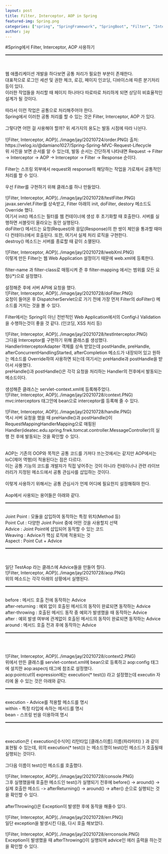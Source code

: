 ```yaml
---
layout: post
title: Filter, Interceptor, AOP in Spring
featured-img: Spring.png
categories: ["spring", "SpringFramework", "SpringBoot", "Filter", "Interceptor", "AOP"]
author: jay
---
```


#Spring에서 Filter, Interceptor, AOP 사용하기
<hr style="border:1px solid gray">
<br>
<br>
웹 애플리케이션 개발을 하다보면 공통 처리가 필요한 부분이 존재한다.
<br>
대표적으로 로그인 세션 및 권한 체크, 로깅, 페이지 인코딩, 디바이스에 따른 분기처리 등이 있다.
<br>
이러한 작업들을 처리할 때 페이지 하나마다 따로따로 처리하게 되면 상당히 비효율적인 설계가 될 것이다.
<br>
<br>
따라서 이런 작업은 공통으로 처리해주어야 한다.
<br>
Spring에서 이러한 공통 처리를 할 수 있는 것은 Filter, Interceptor, AOP 가 있다.
<br>
<br>
그렇다면 어떤 걸 사용해야 할까? 위 세가지의 용도는 발동 시점에 따라 나뉜다.
<br>
<br>
![Filter, Interceptor, AOP](../image/jay/20210724/order.PNG)
출처: https://velog.io/@damiano1027/Spring-Spring-MVC-Request-Lifecycle
<br>
위 사진을 보면 순서를 알 수 있는데, 발동 순서는 간단하게 나타내면 Request -> Filter -> Interceptor -> AOP -> Interceptor -> Filter -> Response 순이다.
<br>
<br>
Filter는 스프링 외부에서 request와 response의 해당하는 작업을 가로채서 공통적인 처리를 할 수 있다.
<br>
<br>
우선 Filter를 구현하기 위해 클래스를 하나 만들었다.
<br>
<br>
![Filter, Interceptor, AOP](../image/jay/20210728/testFilter.PNG)
<br>
javax.servlet.Filter를 상속받고, Filter 아래의 init, doFilter, destory 메소드도 Override 했다.
<br>
여기서 init() 메소드는 필터를 웹 컨테이너에 생성 후 초기화할 때 호출한다. 서버를 실행하면 서블릿이 올라오는 동안 실행된다.
<br>
doFilter() 메서드는 요청(Request)와 응답(Response)의 한 쌍이 체인을 통과할 때마다 컨테이너에서 호출된다. 또한, 여기서 실제 처리 로직을 구현한다.
<br>
destroy() 메소드는 서버를 종료할 때 같이 소멸된다.
<br>
<br>
![Filter, Interceptor, AOP](../image/jay/20210728/webXml.PNG)
<br>
이렇게 만든 Filter는 웹 Web Application 설정이기 때문에 web.xml에 등록한다.
<br>
<br>
filter-name 과 filter-class로 매핑시켜 준 후 filter-mapping 에서는 범위를 모든 요청(/*)으로 설정했다.
<br>
<br>
설정해준 후에 서버 API에 요청을 했다.
<br>
![Filter, Interceptor, AOP](../image/jay/20210728/doFilter.PNG)
<br>
요청이 들어온 후 DispatcherServlet으로 가기 전에 가장 먼저 Filter의 doFilter() 메소드를 거치는 것을 볼 수 있다.
<br>
<br>
Filter에서는 Spring이 아닌 전반적인 Web Application에서의 Config나 Validation을 수행하는것이 좋을 것 같다. (인코딩, XSS 처리 등)
<br>
<br>
![Filter, Interceptor, AOP](../image/jay/20210728/testInterceptor.PNG)
<br>
그다음 Interceptor를 구현하기 위해 클래스를 생성했다.
<br>
HandlerInterceptorAdapter 객체를 상속 받았는데 postHandle, preHandle, afterConcurrentHandlingStarted, afterCompletion 메소드가 내장되어 있고 원하는 메소드를 Override하여 사용하면 되는데 여기서는 preHandle과 postHandle을 받아서 사용했다.
<br>
preHandle()과 postHandle()은 각각 요청을 처리하는 Handler의 전후에서 발동되는 메소드이다.
<br>
<br>
생성해준 클래스는 servlet-context.xml에 등록해주었다.
<br>
![Filter, Interceptor, AOP](../image/jay/20210728/context.PNG)
<br>
mvc:interceptors 태그안에 bean으로 interceptor를 등록해 줄 수 있다.
<br>
<br>
![Filter, Interceptor, AOP](../image/jay/20210728/handle.PNG)
<br>
역시 서버 요청을 했을 때 preHandle()과 postHandle()이 RequestMappingHandlerMapping으로 매핑된 Handler(ideatec.edu.spring.frwk.tomcat.controller.MessageController)의 실행 전 후에 발동되는 것을 확인할 수 있다.
<br>
<br>
<br>
AOP는 기존의 OOP와 목적은 공통 코드를 가져다 쓰는것에서는 같지만 AOP에서는 IoC(제어 역행)이 적용된다는 점은 다르다.
<br>
이는 공통 기능의 코드를 개발자가 직접 넣어주는 것이 아니라 컨테이너나 관련 라이브러리가 지정된 메소드에서 공통 관심사를 삽입하는 것이다.
<br>
<br>
이렇게 사용하기 위해서는 공통 관심사가 언제 어디에 필요한지 설정해줘야 한다.
<br>
<br>
Aop에서 사용되는 용어들은 아래와 같다.
<hr style="border:1px solid gray">
    <br>
    Joint Point : 모듈을 삽입하여 동작하는 특정 위치(Method 등)
    <br>
    Point Cut : 다양한 Joint Point 중에 어떤 것을 사용할지 선택
    <br>
    Advice : Joint Point에 삽입되어 동작할 수 있는 코드
    <br>
    Weaving : Advice가 핵심 로직에 적용되는 것
    <br>
    Aspect : Point Cut + Advice
    <br>
<hr style="border:1px solid gray">
<br>
<br>
일단 TestAop 라는 클래스에 Advice들을 만들어 줬다.
<br>
![Filter, Interceptor, AOP](../image/jay/20210728/aop.PNG)
<br>
위의 메소드는 각각 아래의 상황에서 실행된다.
<br>
<hr style="border:1px solid gray">
<br>
    before : 메서드 호출 전에 동작하는 Advice
<br>
    after-returning : 예외 없이 호출된 메서드의 동작이 완료되면 동작하는 Advice
<br>
    after-throwing : 호출된 메서드 동작 중 예외가 발생했을 때 동작하는 Advice
<br>
    after : 예외 발생 여부에 관계없이 호출된 메서드의 동작이 완료되면 동작하는 Advice
<br>
    around : 메서드 호출 전과 후에 동작하는 Advice
<br>
<hr style="border:1px solid gray">
<br>
<br>
<br>
![Filter, Interceptor, AOP](../image/jay/20210728/context2.PNG)
<br>
위에서 만든 클래스를 servlet-context.xml에 bean으로 등록하고 aop:config 태그에 설치한 aop:aspectj 태그에 참조로 설정했다.
<br>
aop:pointcut의 expression에는 execution(* test()) 라고 설정했는데 executin 자리에 올 수 있는 것은 아래와 같다.
<br>
<hr style="border:1px solid gray">
<br>
    execution - Advice를 적용할 메소드를 명시
<br>
    within - 특정 타입에 속하는 메서드를 명시
<br>
    bean - 스프링 빈을 이용하여 명시
<br>
<hr style="border:1px solid gray">
<br>
<br>
execution은 { execution([수식어] 리턴타입 [클래스이름].이름(파라미터) } 과 같이 표현될 수 있는데, 
위의 execution(* test()) 는 메소드명이 test()인 메소드가 호출될때 실행되는 것이다.
<br>
<br>
그다음 이름이 test()인 메소드를 호출했다.
<br>
<br>
![Filter, Interceptor, AOP](../image/jay/20210728/console.PNG)
<br>
그후 실행했을때 호출한 메소드인 test()가 실행되기 전후에 before() -> around() -> 실제 호출한 메소드 -> afterReturning() -> around() -> after() 순으로 실행되는 것을 확인할 수 있다.
<br>
<br>
afterThrowing()은 Exception이 발생한 후에 동작을 해줄수 있다.
<br>
<br>
![Filter, Interceptor, AOP](../image/jay/20210728/err.PNG)
<br>
일단 exception을 발생시킨 다음, 다시 호출 해보았다.
<br>
<br>
![Filter, Interceptor, AOP](../image/jay/20210728/errconsole.PNG)
<br>
Exception이 발생했을 때 afterThrowing()이 실행되며 advice인 에러 출력을 하는것을 확인할 수 있다.
<br>
<br>